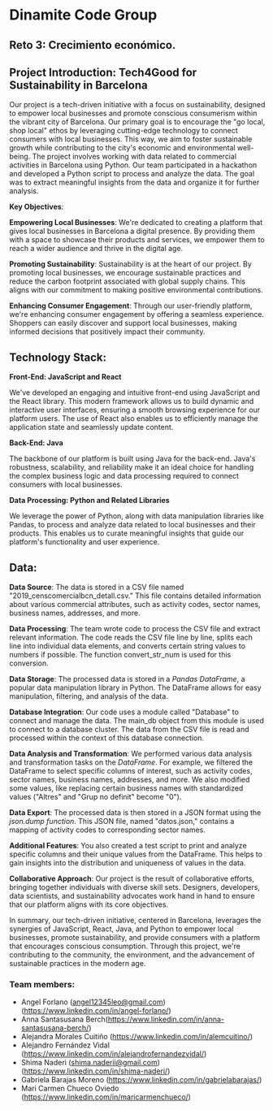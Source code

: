 # Dinamite Code Group
## Reto 3: Crecimiento económico.

## **Project Introduction**: Tech4Good for Sustainability in Barcelona

Our project is a tech-driven initiative with a focus on sustainability, designed to empower local businesses and promote conscious consumerism within the vibrant city of Barcelona. Our primary goal is to encourage the "go local, shop local" ethos by leveraging cutting-edge technology to connect consumers with local businesses. This way, we aim to foster sustainable growth while contributing to the city's economic and environmental well-being.
The project involves working with data related to commercial activities in Barcelona using Python. Our team participated in a hackathon and developed a Python script to process and analyze the data. The goal was to extract meaningful insights from the data and organize it for further analysis.

**Key Objectives**:

**Empowering Local Businesses**: We're dedicated to creating a platform that gives local businesses in Barcelona a digital presence. By providing them with a space to showcase their products and services, we empower them to reach a wider audience and thrive in the digital age.

**Promoting Sustainability**: Sustainability is at the heart of our project. By promoting local businesses, we encourage sustainable practices and reduce the carbon footprint associated with global supply chains. This aligns with our commitment to making positive environmental contributions.

**Enhancing Consumer Engagement**: Through our user-friendly platform, we're enhancing consumer engagement by offering a seamless experience. Shoppers can easily discover and support local businesses, making informed decisions that positively impact their community.

## Technology Stack:

**Front-End: JavaScript and React**

We've developed an engaging and intuitive front-end using JavaScript and the React library. This modern framework allows us to build dynamic and interactive user interfaces, ensuring a smooth browsing experience for our platform users. The use of React also enables us to efficiently manage the application state and seamlessly update content.

**Back-End: Java**

The backbone of our platform is built using Java for the back-end. Java's robustness, scalability, and reliability make it an ideal choice for handling the complex business logic and data processing required to connect consumers with local businesses.

**Data Processing: Python and Related Libraries**

We leverage the power of Python, along with data manipulation libraries like Pandas, to process and analyze data related to local businesses and their products. This enables us to curate meaningful insights that guide our platform's functionality and user experience.

## Data:
**Data Source**:
The data is stored in a CSV file named "2019_censcomercialbcn_detall.csv." This file contains detailed information about various commercial attributes, such as activity codes, sector names, business names, addresses, and more.

**Data Processing**:
The team wrote code to process the CSV file and extract relevant information. The code reads the CSV file line by line, splits each line into individual data elements, and converts certain string values to numbers if possible. The function convert_str_num is used for this conversion.

**Data Storage**:
The processed data is stored in a *Pandas DataFrame*, a popular data manipulation library in Python. The DataFrame allows for easy manipulation, filtering, and analysis of the data.

**Database Integration**:
Our code uses a module called "Database" to connect and manage the data. The main_db object from this module is used to connect to a database cluster. The data from the CSV file is read and processed within the context of this database connection.

**Data Analysis and Transformation**:
We performed various data analysis and transformation tasks on the *DataFrame*. For example, we filtered the DataFrame to select specific columns of interest, such as activity codes, sector names, business names, addresses, and more. We also modified some values, like replacing certain business names with standardized values ("Altres" and "Grup no definit" become "0").

**Data Export**:
The processed data is then stored in a JSON format using the *json.dump function*. This JSON file, named "datos.json," contains a mapping of activity codes to corresponding sector names.

**Additional Features**:
You also created a test script to print and analyze specific columns and their unique values from the DataFrame. This helps to gain insights into the distribution and uniqueness of values in the data.

**Collaborative Approach**:
Our project is the result of collaborative efforts, bringing together individuals with diverse skill sets. Designers, developers, data scientists, and sustainability advocates work hand in hand to ensure that our platform aligns with its core objectives.

In summary, our tech-driven initiative, centered in Barcelona, leverages the synergies of JavaScript, React, Java, and Python to empower local businesses, promote sustainability, and provide consumers with a platform that encourages conscious consumption. Through this project, we're contributing to the community, the environment, and the advancement of sustainable practices in the modern age.

### Team members:
* Angel Forlano (angel12345leo@gmail.com) (https://www.linkedin.com/in/angel-forlano/)
* Anna Santasusana Berch(https://www.linkedin.com/in/anna-santasusana-berch/)
* Alejandra Morales Cuitiño (https://www.linkedin.com/in/alemcuitino/)
* Alejandro Fernández Vidal (https://www.linkedin.com/in/alejandrofernandezvidal/)
* Shima Naderi (shima.naderii@gmail.com) (https://www.linkedin.com/in/shima-naderi/)
* Gabriela Barajas Moreno (https://www.linkedin.com/in/gabrielabarajas/)
* Mari Carmen Chueco Oviedo (https://www.linkedin.com/in/maricarmenchueco/)
